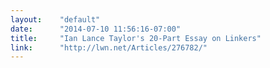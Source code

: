 ```yaml
---
layout:    "default"
date:      "2014-07-10 11:56:16-07:00"
title:     "Ian Lance Taylor's 20-Part Essay on Linkers"
link:      "http://lwn.net/Articles/276782/"
---
```

